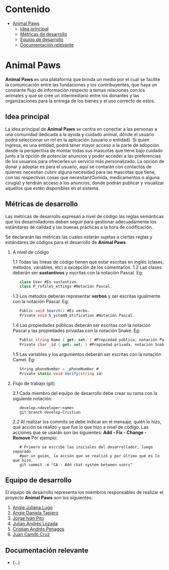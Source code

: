 # Contenido #

- [Animal Paws](#animal-paws)
  - [Idea principal](#idea-principal)
  - [Métricas de desarrollo](#métricas-de-desarrollo)
  - [Equipo de desarrollo](#equipo-de-desarrollo)
  - [Documentación relevante](#documentación-relevante)

# Animal Paws #

**Animal Paws** es una plataforma que brinda un medio por el cual se facilite la comunicación entre las fundaciones y los contribuyentes, que haya un constante flujo de información respecto a temas relaciones con los animales y que se cree un intermediario entre los donantes y las organizaciones para la entrega de los bienes y el uso correcto de estos.

## Idea principal ##

La idea principal de **Animal Paws** se centra en conectar a las personas a una comunidad dedicada a la ayuda y cuidado animal, dónde el usuario podrá seleccionar un rol en la aplicación (usuario o entidad). Si quien ingresa, es una entidad, podrá tener mayor acceso a la parte de adopción desde la perspectiva de montar todas sus mascotas que tiene bajo cuidado junto a la opción de potenciar anuncios y poder acceder a las preferencias de los usuarios para ofrecerles un servicio más personalizado. La opción de donar y adoptar es para el usuario, aquí se contarán con contactos de quienes necesitan cubrir alguna necesidad para las mascotas que tiene, con las respectivas cosas que necesitan(Comida, medicamentos o alguna cirugía) y tendrán acceso a los anuncios, donde podrán publicar y visualizar aquellos que estén disponibles en el sistema.

## Métricas de desarrollo ##

Las métricas de desarrollo expresan a nivel de código las reglas semánticas que los desarrolladores deben seguir para gestionar adecuadamente los estándares de calidad y las buenas prácticas a la hora de codificación.

Se declararán las métricas las cuales estarán sujetas a ciertas reglas y estándares de códigos para el desarrollo de **Animal Paws**.

1. A nivel de código

   1.1 Todas las lineas de código tienen que estar escritas en inglés (clases, métodos, variables, etc) a excepción de los comentarios.
   1.2 Las clases deberán ser **sustantivos** y escritas con la notación Pascal. Eg:

      ```c#
         class User #Es sustantivo.
         class P̲rofileS̲ettings #Notación Pascal.
      ```

   1.3 Los métodos deberán representar **verbos** y ser escritas igualmente con la notación Pascal. Eg:

      ```c#
         Public void Search() #Es verbo.
         Private void S̲ystemN̲otification #Notación Pascal.
      ```

   1.4 Las propiedades públicas deberán ser escritas con la notación Pascal y las propiedades privadas con la notación Snake. Eg:
   ```c#
      Public string Name { get; set; } #Propiedad pública, notación Pascal
      Private char _id { get; set; } #Propiedad privada, notación Snake
   ```

   1.5 Las variables y los argumentos deberán ser escritas con la notación Camel. Eg:
   ```c#
      String phoneNumber = _phoneNumber #
      Private static void Verify(string id)
   ```

2. Flujo de trabajo (git)

   2.1 Cada miembro del equipo de desarrollo debe crear su rama con la siguiente notación:

      ```
         develop-<developer-name>
         git branch develop-Cristian
      ```

   2.2 Al realizar los commits se debe indicar en el mensaje, quién lo hizo, qué acción se realizó y que fue lo que hizo a nivel de código.
   Las acciones que se usarán son las siguientes:
   **Add - Fix - Change - Remove**
   Por ejemplo:

      ```
         # Primero se escribe las iniciales del desarrollador, luego separado
         #por un guión, la acción que se realizó y por último qué es lo que hizo.
         git commit -m "CA - Add chat system between users" 
      ```

## Equipo de desarrollo ##

El equipo de desarrollo representa los miembros responsables de realizar el proyecto **Animal Paws** son los siguientes:

1. [Angie Juliana Lugo](https://github.com/anonimo223)
2. [Angie Daniela Tapiero](https://github.com/angie932)
3. [Jorge Iván Pito](https://github.com/Jorgeivanpp)
4. [Julian Andrés Lozada](https://github.com/Ex1Kx)
5. [Cristian Andrés Penagos](https://github.com/SandGuru)
6. [Juan Camilo Cruz](https://github.com/camilocruz07)

## Documentación relevante ##

- (...)
